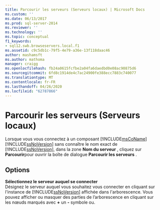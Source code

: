 ```yaml
---
title: Parcourir les serveurs (Serveurs locaux) | Microsoft Docs
ms.custom: ''
ms.date: 06/13/2017
ms.prod: sql-server-2014
ms.reviewer: ''
ms.technology: ''
ms.topic: conceptual
f1_keywords:
- sql12.swb.browseservers.local.f1
ms.assetid: c9c5db1c-79f5-4e79-a36e-13f118daac46
author: mashamsft
ms.author: mathoma
manager: craigg
ms.openlocfilehash: fb24a0615fcfbe2a04fa6daedbd0e08ac90875d6
ms.sourcegitcommit: 6fd8c1914de4c7ac24900fe388ecc7883c740077
ms.translationtype: MT
ms.contentlocale: fr-FR
ms.lasthandoff: 04/26/2020
ms.locfileid: "62787866"
---
```

# <a name="browse-for-servers-local-servers"></a>Parcourir les serveurs (Serveurs locaux)
  Lorsque vous vous connectez à un composant [!INCLUDE[msCoName](../includes/msconame-md.md)] [!INCLUDE[ssNoVersion](../includes/ssnoversion-md.md)] sans connaître le nom exact de [!INCLUDE[ssNoVersion](../includes/ssnoversion-md.md)], dans la zone **Nom du serveur** , cliquez sur **Parcourir**pour ouvrir la boîte de dialogue **Parcourir les serveurs** .  
  
## <a name="options"></a>Options  
 **Sélectionnez le serveur auquel se connecter**  
 Désignez le serveur auquel vous souhaitez vous connecter en cliquant sur l'instance de [!INCLUDE[ssNoVersion](../includes/ssnoversion-md.md)] affichée dans l'arborescence. Vous pouvez afficher ou masquer des parties de l’arborescence en cliquant sur les nœuds marqués avec **+** un **-** symbole ou.  
  
  
